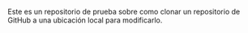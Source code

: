 Este es un repositorio de prueba sobre como clonar un repositorio de GitHub a una ubicación local para modificarlo.

